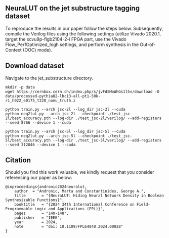 ## NeuraLUT on the jet substructure tagging dataset

To reproduce the results in our paper follow the steps below. Subsequently, compile the Verilog files using the following settings (utilize Vivado 2020.1, target the xcvu9p-flgb2104-2-i FPGA part, use the Vivado Flow_PerfOptimized_high settings, and perform synthesis in the Out-of-Context (OOC) mode).

## Download dataset
Navigate to the jet_substructure directory.
```
mkdir -p data
wget https://cernbox.cern.ch/index.php/s/jvFd5MoWhGs1l5v/download -O data/processed-pythia82-lhc13-all-pt1-50k-r1_h022_e0175_t220_nonu_truth.z
```

```
python train.py --arch jsc-2l --log_dir jsc-2l --cuda
python neq2lut.py --arch jsc-2l --checkpoint ./test_jsc-2l/best_accuracy.pth --log-dir ./test_jsc-2l/verilog/ --add-registers --seed 8766 --device 1 --cuda
```
```
python train.py --arch jsc-5l --log_dir jsc-5l --cuda
python neq2lut.py --arch jsc-5l --checkpoint ./test_jsc-5l/best_accuracy.pth --log-dir ./test_jsc-5l/verilog/ --add-registers --seed 312846 --device 1 --cuda
```


## Citation
Should you find this work valuable, we kindly request that you consider referencing our paper as below:
```
@inproceedings{andronic2024neuralut,
	author	= "Andronic, Marta and Constantinides, George A.",
	title		= "{NeuraLUT: Hiding Neural Network Density in Boolean Synthesizable Functions}",
	booktitle	= "{2024 34th International Conference on Field-Programmable Logic and Applications (FPL)}",
	pages		= "140-148",
	publisher	= "IEEE",
	year		= 2024,
	note		= "doi: 10.1109/FPL64840.2024.00028"
}
```